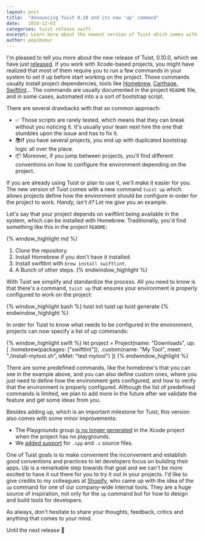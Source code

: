 ```yaml
---
layout: post
title:  "Announcing Tuist 0.10 and its new 'up' command"
date:   2018-12-03
categories: tuist release swift
excerpt: Learn more about the newest version of Tuist which comes with a powerful and useful feature, a new 'tuist up' command.
author: pepibumur
---
```


I'm pleased to tell you more about the new release of Tuist, 0.10.0, which we have just [released](LINK). If you work with Xcode-based projects, you might have realized that most of them require you to run a few commands in your system to set it up before start working on the project. Those commands usually install project dependencies, tools like [Homebrew](https://brew.sh), [Carthage](https://github.com/carthage/carthage), [Swiftlint](LINK)... The commands are usually documented in the project `README` file, and in some cases, automated into a a sort of bootstrap script.

There are several drawbacks with that so common approach:

- ✅ Those scripts are rarely tested, which means that they can break without you noticing it. It's usually your team next hire the one that stumbles upon the issue and has to fix it.
- 📚If you have several projects, you end up with duplicated bootstrap logic all over the place.
- 📦 Moreover, if you jump between projects, you'll find different conventions on how to configure the environment depending on the project.

If you are already using Tuist or plan to use it, we'll make it easier for you. The new version of Tuist comes with a new command `tuist up` which allows projects define how the environment should be configure in order for the project to work. *Handy, isn't it?* Let me give you an example.

Let's say that your project depends on swiftlint being available in the system, which can be installed with Homebrew. Traditionally, you'd find something like this in the project `README`:


{% window_highlight md %}
1. Clone the repository.
2. Install Homebrew if you don't have it installed.
3. Install swiftlint with `brew install swiftlint`.
4. A Bunch of other steps.
{% endwindow_highlight %}

With Tuist we simplify and standardize the process. All you need to know is that there's a command, `tuist up` that ensures your environment is properly configured to work on the project:

{% window_highlight bash %}
tuist init
tuist up
tuist generate
{% endwindow_highlight %}

In order for Tuist to know what needs to be configured in the environment, projects can now specify a list of up commands:

{% window_highlight swift %}
let project = Project(name: "Downloads",
                      up: [
                        .homebrew(packages: ["swiftlint"]),
                        .custom(name: "My Tool", meet: "./install-mytool.sh", isMet: "test mytool")
                      ])
{% endwindow_highlight %}

There are some predefined commands, like the homebrew's that you can see in the example above, and you can also define custom ones, where you just need to define how the environment gets configured, and how to verify that the environment is properly configured. Although the list of predefined commands is limited, we plan to add more in the future after we validate the feature and get some ideas from you.

Besides adding up, which is an important milestone for Tuist, this version also comes with some minor improvements:

- The Playgrounds group [is no longer generated](https://github.com/tuist/tuist/pull/177) in the Xcode project when the project has no playgrounds.
- We [added support](https://github.com/tuist/tuist/pull/178) for `.cpp` and `.c` source files.

One of Tuist goals is to make convenient the inconvenient and establish good conventions and practices to let developers focus on building their apps. Up is a remarkable step towards that goal and we can't be more excited to have it out there for you to try it out in your projects. I'd like to give credits to my colleagues at [Shopify](https://shopify.com), who came up with the idea of the `up` command for one of our company-wide internal tools. They are a huge source of inspiration, not only for the `up` command but for how to design and build tools for developers.

As always, don't hesitate to share your thoughts, feedback, critics and anything that comes to your mind.

Until the next release 👋